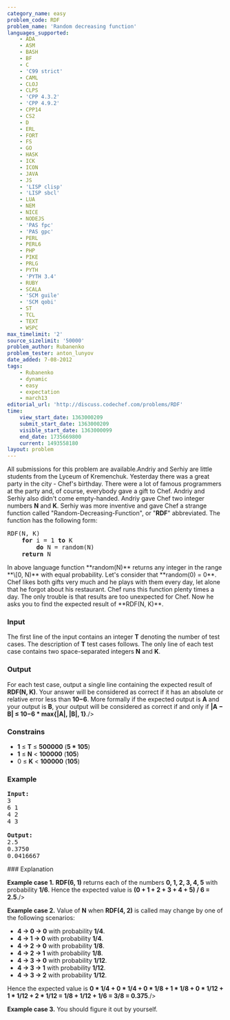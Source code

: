 ```yaml
---
category_name: easy
problem_code: RDF
problem_name: 'Random decreasing function'
languages_supported:
    - ADA
    - ASM
    - BASH
    - BF
    - C
    - 'C99 strict'
    - CAML
    - CLOJ
    - CLPS
    - 'CPP 4.3.2'
    - 'CPP 4.9.2'
    - CPP14
    - CS2
    - D
    - ERL
    - FORT
    - FS
    - GO
    - HASK
    - ICK
    - ICON
    - JAVA
    - JS
    - 'LISP clisp'
    - 'LISP sbcl'
    - LUA
    - NEM
    - NICE
    - NODEJS
    - 'PAS fpc'
    - 'PAS gpc'
    - PERL
    - PERL6
    - PHP
    - PIKE
    - PRLG
    - PYTH
    - 'PYTH 3.4'
    - RUBY
    - SCALA
    - 'SCM guile'
    - 'SCM qobi'
    - ST
    - TCL
    - TEXT
    - WSPC
max_timelimit: '2'
source_sizelimit: '50000'
problem_author: Rubanenko
problem_tester: anton_lunyov
date_added: 7-08-2012
tags:
    - Rubanenko
    - dynamic
    - easy
    - expectation
    - march13
editorial_url: 'http://discuss.codechef.com/problems/RDF'
time:
    view_start_date: 1363000209
    submit_start_date: 1363000209
    visible_start_date: 1363000099
    end_date: 1735669800
    current: 1493558180
layout: problem
---
```

All submissions for this problem are available.Andriy and Serhiy are little students from the Lyceum of Kremenchuk. Yesterday there was a great party in the city - Chef's birthday. There were a lot of famous programmers at the party and, of course, everybody gave a gift to Chef. Andriy and Serhiy also didn't come empty-handed. Andriy gave Chef two integer numbers **N** and **K**. Serhiy was more inventive and gave Chef a strange function called "Random-Decreasing-Function", or "**RDF**" abbreviated. The function has the following form:

<pre>RDF(N, K)
    <b>for</b> i = 1 <b>to</b> K
        <b>do</b> N = random(N)
    <b>return</b> N
</pre>In above language function **random(N)** returns any integer in the range **\[0, N)** with equal probability. Let's consider that **random(0) = 0**. Chef likes both gifts very much and he plays with them every day, let alone that he forgot about his restaurant. Chef runs this function plenty times a day. The only trouble is that results are too unexpected for Chef. Now he asks you to find the expected result of **RDF(N, K)**.
### Input

The first line of the input contains an integer **T** denoting the number of test cases. The description of **T** test cases follows. The only line of each test case contains two space-separated integers **N** and **K**.

### Output

For each test case, output a single line containing the expected result of **RDF(N, K)**. Your answer will be considered as correct if it has an absolute or relative error less than **10−6**. More formally if the expected output is **A** and your output is **B**, your output will be considered as correct if and only if
**|A − B| ≤ 10−6 \* max{|A|, |B|, 1}**./>

### Constrains

- **1** ≤ **T** ≤ **500000** (**5 \* 105**)
- **1** ≤ **N** < **100000** (**105**)
- 0 ≤ **K** < **100000** (**105**)

### Example

<pre>
<b>Input:</b>
3
6 1
4 2
4 3

<b>Output:</b>
2.5
0.3750
0.0416667
</pre>### Explanation

**Example case 1.** **RDF(6, 1)** returns each of the numbers **0, 1, 2, 3, 4, 5** with probability **1/6**. Hence the expected value is
 **(0 + 1 + 2 + 3 + 4 + 5) / 6 = 2.5**./>

**Example case 2.** Value of **N** when **RDF(4, 2)** is called may change by one of the following scenarios:

- **4 → 0 → 0** with probability **1/4**.
- **4 → 1 → 0** with probability **1/4**.
- **4 → 2 → 0** with probability **1/8**.
- **4 → 2 → 1** with probability **1/8**.
- **4 → 3 → 0** with probability **1/12**.
- **4 → 3 → 1** with probability **1/12**.
- **4 → 3 → 2** with probability **1/12**.

Hence the expected value is
 **0 \* 1/4 + 0 \* 1/4 + 0 \* 1/8 + 1 \* 1/8 + 0 \* 1/12 + 1 \* 1/12 + 2 \* 1/12 = 1/8 + 1/12 + 1/6 = 3/8 = 0.375**./>

**Example case 3.** You should figure it out by yourself.
